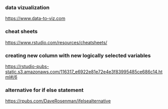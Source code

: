 ### data vizualization 
https://www.data-to-viz.com

### cheat sheets
https://www.rstudio.com/resources/cheatsheets/

### creating new column with new logically selected variables  
https://rstudio-pubs-static.s3.amazonaws.com/116317_e6922e81e72e4e3f83995485ce686c14.html#/6

### alternative for if else statement
https://rpubs.com/DaveRosenman/ifelsealternative

